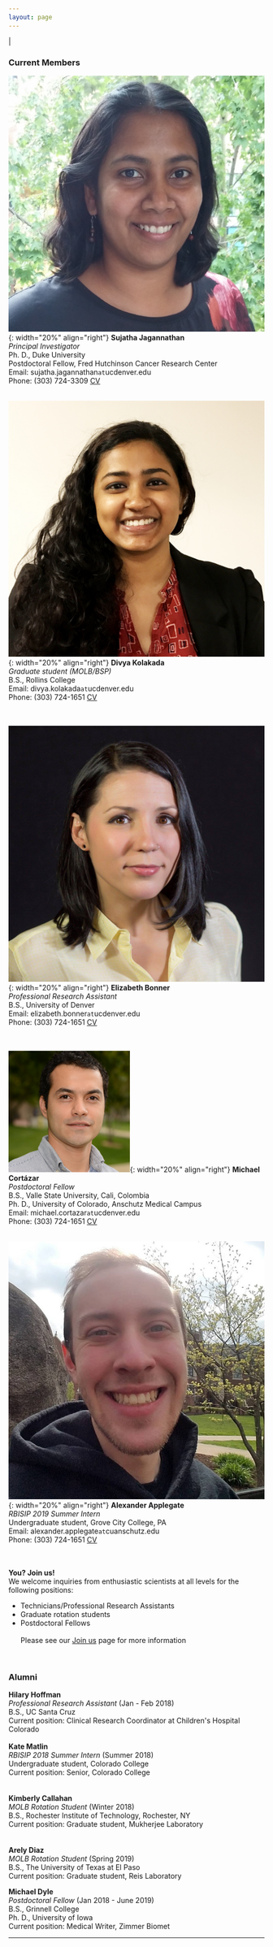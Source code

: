 ```yaml
---
layout: page
---
```

|

### Current Members
      
      
![Suja Jagannathan](/img/SJ_photo_for_flyer.jpg){: width="20%" align="right"}
**Sujatha Jagannathan**  
*Principal Investigator*  
Ph. D., Duke University    
Postdoctoral Fellow, Fred Hutchinson Cancer Research Center  
Email: sujatha.jagannathan`at`ucdenver.edu  
Phone: (303) 724-3309
<a href="/docs/jagannathan-cv.pdf">CV</a>&nbsp;
<a href="http://scholar.google.com/citations?user=AhRVE-MAAAAJ" target="new"><i class="ai ai-google-scholar-square ai-fw"></i></a>&nbsp; 
<a href="http://twitter.com/RNA_biologist" target="new"><i class="fa fa-twitter fa-fw"></i></a>  
<br />

![Divya Kolakada](/img/divya-kolakada.jpg){: width="20%" align="right"}
**Divya Kolakada**  
*Graduate student (MOLB/BSP)*  
B.S., Rollins College   
Email: divya.kolakada`at`ucdenver.edu  
Phone: (303) 724-1651
<a href="/docs/kolakada_resume.pdf">CV</a>&nbsp;  
<br />
<br />

![Elizabeth Bonner](/img/elizabeth-bonner.jpg){: width="20%" align="right"}
**Elizabeth Bonner**  
*Professional Research Assistant*  
B.S., University of Denver    
Email: elizabeth.bonner`at`ucdenver.edu  
Phone: (303) 724-1651
<a href="/docs/bonner-resume.pdf">CV</a>&nbsp;  
<br />
<br />

![Michael Cortázar](/img/cortazar.png){: width="20%" align="right"}
**Michael Cortázar**  
*Postdoctoral Fellow*  
B.S., Valle State University, Cali, Colombia  
Ph. D., University of Colorado, Anschutz Medical Campus  
Email: michael.cortazar`at`ucdenver.edu  
Phone: (303) 724-1651
<a href="/docs/cortazar-resume.pdf">CV</a>&nbsp;  
<br />

![Alexander Applegate](/img/applegate.jpg){: width="20%" align="right"}
**Alexander Applegate**  
*RBISIP 2019 Summer Intern*  
Undergraduate student, Grove City College, PA    
Email: alexander.applegate`at`cuanschutz.edu  
Phone: (303) 724-1651
<a href="/docs/applegate-resume.pdf">CV</a>&nbsp;  
<br />
<br />


**You? Join us!**  
We welcome inquiries from enthusiastic scientists at all levels for the following positions:
- Technicians/Professional Research Assistants  
- Graduate rotation students
- Postdoctoral Fellows  
<br>Please see our [Join us](https://jagannathan-lab.github.io/joinus/) page for more information  
<br />

### Alumni
**Hilary Hoffman**  
*Professional Research Assistant* (Jan - Feb 2018)   
B.S., UC Santa Cruz     
Current position: Clinical Research Coordinator at Children's Hospital Colorado
<br />  
**Kate Matlin**  
*RBISIP 2018 Summer Intern* (Summer 2018)  
Undergraduate student, Colorado College    
Current position: Senior, Colorado College   
<br />  
**Kimberly Callahan**  
*MOLB Rotation Student* (Winter 2018)   
B.S., Rochester Institute of Technology, Rochester, NY   
Current position: Graduate student, Mukherjee Laboratory  
<br />  
**Arely Diaz**  
*MOLB Rotation Student*  (Spring 2019)  
B.S., The University of Texas at El Paso   
Current position: Graduate student, Reis Laboratory
<br />  

**Michael Dyle**  
*Postdoctoral Fellow* (Jan 2018 - June 2019)  
B.S., Grinnell College  
Ph. D., University of Iowa  
Current position: Medical Writer, Zimmer Biomet
<br />  

---
